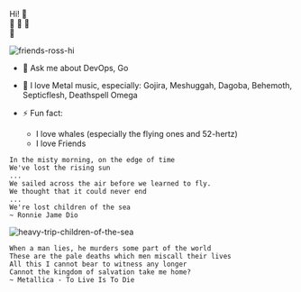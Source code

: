 Hi! 🤘  
🐋 🐳 🦕  
🎸

![friends-ross-hi](https://c.tenor.com/mZO_FZIjgTgAAAAM/ross-friends.gif?style=centerme)

- 💬 Ask me about DevOps, Go
- 🤘 I love Metal music, especially: Gojira, Meshuggah, Dagoba, Behemoth, Septicflesh, Deathspell Omega

- ⚡ Fun fact:
  - I love whales (especially the flying ones and 52-hertz)
  - I love Friends

```
In the misty morning, on the edge of time
We've lost the rising sun
...
We sailed across the air before we learned to fly.
We thought that it could never end
...
We're lost children of the sea
~ Ronnie Jame Dio
```

![heavy-trip-children-of-the-sea](https://media.giphy.com/media/2QEomdgkDLIfNzOAhN/giphy-downsized-large.gif?style=centerme)

```
When a man lies, he murders some part of the world
These are the pale deaths which men miscall their lives
All this I cannot bear to witness any longer
Cannot the kingdom of salvation take me home?
~ Metallica - To Live Is To Die
```
